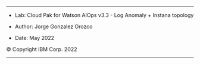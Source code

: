 
---
* Lab: Cloud Pak for Watson AIOps v3.3 - Log Anomaly + Instana topology

* Author: Jorge Gonzalez Orozco

* Date: May 2022

© Copyright IBM Corp. 2022

---

